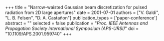 +++
title = "Narrow-waisted Gaussian beam discretization for pulsed radiation from 2D large apertures"
date = 2001-07-01
authors = ["V. Galdi", "L. B. Felsen", "D. A. Castañon"]
publication_types = ['paper-conference']
abstract = ""
selected = false
publication = "*Proc. IEEE Antennas and Propagation Society International Symposium (APS-URSI)*"
doi = "10.1109/APS.2001.959740"
+++

